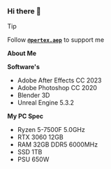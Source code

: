 ### Hi there 👋

> [!TIP]
> Follow [**`@pertex.aep`**](https://www.instagram.com/pertex.aep) to support me

**About Me**

**Software's**
- Adobe After Effects CC 2023
- Adobe Photoshop CC 2020
- Blender 3D
- Unreal Engine 5.3.2

**My PC Spec**
- Ryzen 5-7500F 5.0GHz
- RTX 3060 12GB
- RAM 32GB DDR5 6000MHz
- SSD 1TB
- PSU 650W
